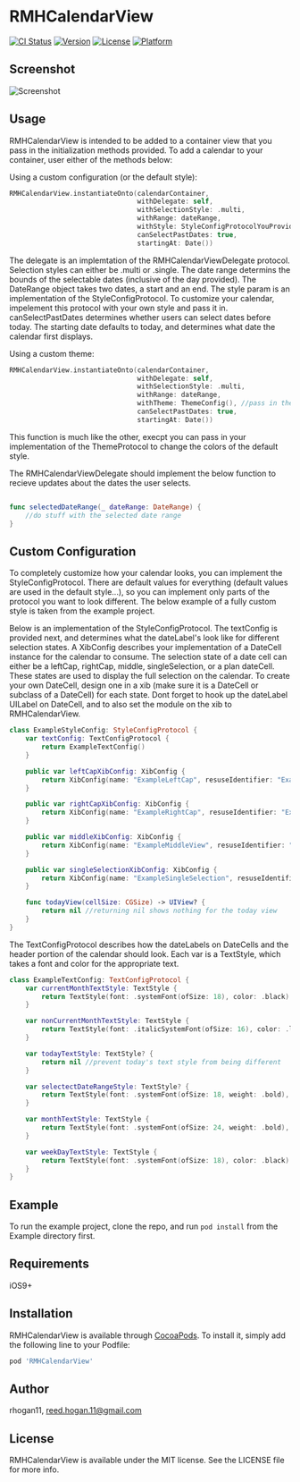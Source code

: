 # RMHCalendarView

[![CI Status](http://img.shields.io/travis/rhogan11/RMHCalendarView.svg?style=flat)](https://travis-ci.org/rhogan11/RMHCalendarView)
[![Version](https://img.shields.io/cocoapods/v/RMHCalendarView.svg?style=flat)](http://cocoapods.org/pods/RMHCalendarView)
[![License](https://img.shields.io/cocoapods/l/RMHCalendarView.svg?style=flat)](http://cocoapods.org/pods/RMHCalendarView)
[![Platform](https://img.shields.io/cocoapods/p/RMHCalendarView.svg?style=flat)](http://cocoapods.org/pods/RMHCalendarView)

## Screenshot
![Screenshot](https://raw.githubusercontent.com/rhogan11/RMHCalendarView/master/RMHCalendarViewExample.gif)


## Usage
RMHCalendarView is intended to be added to a container view that you pass in the initialization methods provided.  To add a calendar to your container, user either of the methods below:

Using a custom configuration (or the default style):
```swift
RMHCalendarView.instantiateOnto(calendarContainer,
                                withDelegate: self,
                                withSelectionStyle: .multi,
                                withRange: dateRange,
                                withStyle: StyleConfigProtocolYouProvide(),
                                canSelectPastDates: true,
                                startingAt: Date())
```
The delegate is an implemtation of the RMHCalendarViewDelegate protocol.
Selection styles can either be .multi or .single.
The date range determins the bounds of the selectable dates (inclusive of the day provided).  The DateRange object takes two dates, a start and an  end.
The style param is an implementation of the StyleConfigProtocol.  To customize your calendar, impelement this protocol with your own style and pass it in.
canSelectPastDates determines whether users can select dates before today.
The starting date defaults to today, and determines what date the calendar first displays.

Using a custom theme:
```swift
RMHCalendarView.instantiateOnto(calendarContainer,
                                withDelegate: self,
                                withSelectionStyle: .multi,
                                withRange: dateRange,
                                withTheme: ThemeConfig(), //pass in theme instance
                                canSelectPastDates: true,
                                startingAt: Date())
```
This function is much like the other, execpt you can pass in your implementation of the ThemeProtocol to change the colors of the default style.

The RMHCalendarViewDelegate should implement the below function to recieve updates about the dates the user selects.

```swift

func selectedDateRange(_ dateRange: DateRange) {
    //do stuff with the selected date range
}
```
## Custom Configuration

To completely customize how your calendar looks, you can implement the StyleConfigProtocol.  There are default values for everything (default values are used in the default style...), so you can implement only parts of the protocol you want to look different.  The below example of a fully custom style is taken from the example project.

Below is an implementation of the StyleConfigProtocol.  The textConfig is provided next, and determines what the dateLabel's look like for different selection states.  A XibConfig describes your implementation of a DateCell instance for the calendar to consume.  The selection state of a date cell can either be a leftCap, rightCap, middle, singleSelection,  or a plan dateCell.  These states are used to display the full selection on the calendar.  To create your own DateCell, design one in a xib (make sure it is a DateCell or subclass of a DateCell) for each state.  Dont forget to hook up the dateLabel UILabel on DateCell, and to also set the module on the xib to RMHCalendarView.
```swift
class ExampleStyleConfig: StyleConfigProtocol {
    var textConfig: TextConfigProtocol {
        return ExampleTextConfig()
    }

    public var leftCapXibConfig: XibConfig {
        return XibConfig(name: "ExampleLeftCap", resuseIdentifier: "ExampleLeftCap")
    }

    public var rightCapXibConfig: XibConfig {
        return XibConfig(name: "ExampleRightCap", resuseIdentifier: "ExampleRightCap")
    }

    public var middleXibConfig: XibConfig {
        return XibConfig(name: "ExampleMiddleView", resuseIdentifier: "ExampleMiddleView")
    }

    public var singleSelectionXibConfig: XibConfig {
        return XibConfig(name: "ExampleSingleSelection", resuseIdentifier: "ExampleSingleSelection")
    }

    func todayView(cellSize: CGSize) -> UIView? {
        return nil //returning nil shows nothing for the today view
    }
}
```
The TextConfigProtocol describes how the dateLabels on DateCells and the header portion of the calendar should look.  Each var is a TextStyle, which takes a font and color for the appropriate text.
```swift
class ExampleTextConfig: TextConfigProtocol {
    var currentMonthTextStyle: TextStyle {
        return TextStyle(font: .systemFont(ofSize: 18), color: .black)
    }

    var nonCurrentMonthTextStyle: TextStyle {
        return TextStyle(font: .italicSystemFont(ofSize: 16), color: .lightGray)
    }

    var todayTextStyle: TextStyle? {
        return nil //prevent today's text style from being different
    }

    var selectectDateRangeStyle: TextStyle? {
        return TextStyle(font: .systemFont(ofSize: 18, weight: .bold), color: .white)
    }

    var monthTextStyle: TextStyle {
        return TextStyle(font: .systemFont(ofSize: 24, weight: .bold), color: .black)
    }

    var weekDayTextStyle: TextStyle {
        return TextStyle(font: .systemFont(ofSize: 18), color: .black)
    }
}
```

## Example

To run the example project, clone the repo, and run `pod install` from the Example directory first.

## Requirements

iOS9+

## Installation

RMHCalendarView is available through [CocoaPods](http://cocoapods.org). To install
it, simply add the following line to your Podfile:

```ruby
pod 'RMHCalendarView'
```

## Author

rhogan11, reed.hogan.11@gmail.com

## License

RMHCalendarView is available under the MIT license. See the LICENSE file for more info.
